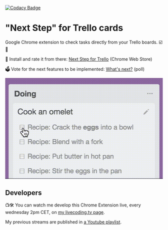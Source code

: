 [![Codacy Badge](https://api.codacy.com/project/badge/Grade/7ca1f64573ee434eb82159df9d7afc0f)](https://www.codacy.com/app/adrien-joly/chrome-next-step-for-trello?utm_source=github.com&amp;utm_medium=referral&amp;utm_content=adrienjoly/chrome-next-step-for-trello&amp;utm_campaign=Badge_Grade)

# "Next Step" for Trello cards

Google Chrome extension to check tasks directly from your Trello boards. ☑️🚀

🌟 Install and rate it from there: [Next Step for Trello](https://chrome.google.com/webstore/detail/next-step-for-trello-card/iajhmklhilkjgabejjemfbhmclgnmamf) (Chrome Web Store)

🗳 Vote for the next features to be implemented: [What's next?](https://goo.gl/forms/E0mZ2utssWtTYMMB2) (poll) 

![Next step for trello screenshot](/docs/assets/next-step-check-anim.gif)

## Developers

📺🛠 You can watch me develop this Chrome Extension live, every wednesday 2pm CET, on [my livecoding.tv page](https://www.livecoding.tv/adrienjoly/). 

My previous streams are published in [a Youtube playlist](https://www.youtube.com/playlist?list=PLmzn1C-VN6G7FLdUJM3G82cG-Q69xJ2AY).
